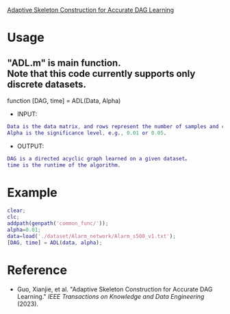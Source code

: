 [Adaptive Skeleton Construction for Accurate DAG Learning](https://ieeexplore.ieee.org/abstract/document/10098143) <br>

# Usage
"ADL.m" is main function. <br>
Note that this code currently supports only discrete datasets.<br>
----------------------------------------------
function [DAG, time] = ADL(Data, Alpha) <br>
* INPUT: <br>
```Matlab
Data is the data matrix, and rows represent the number of samples and columns represent the number of nodes. If Data is a discrete dataset, the value in Data should start from 1.
Alpha is the significance level, e.g., 0.01 or 0.05.
```
* OUTPUT: <br>
```Matlab
DAG is a directed acyclic graph learned on a given dataset。
time is the runtime of the algorithm.
```
# Example
```Matlab
clear;
clc;
addpath(genpath('common_func/'));
alpha=0.01;
data=load('./dataset/Alarm_network/Alarm_s500_v1.txt');
[DAG, time] = ADL(data, alpha);
```

# Reference
* Guo, Xianjie, et al. "Adaptive Skeleton Construction for Accurate DAG Learning." *IEEE Transactions on Knowledge and Data Engineering* (2023).
